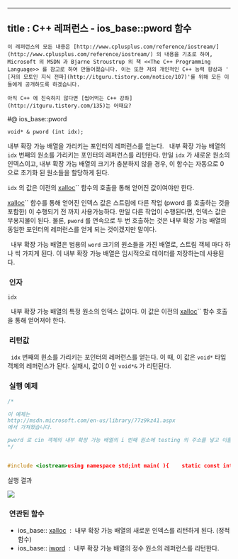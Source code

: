 ----------------
title : C++ 레퍼런스 - ios_base::pword 함수
--------------



```warning
이 레퍼런스의 모든 내용은 [http://www.cplusplus.com/reference/iostream/](http://www.cplusplus.com/reference/iostream/) 의 내용을 기초로 하여, Microsoft 의 MSDN 과 Bjarne Stroustrup 의 책 <<The C++ Programming Language>> 를 참고로 하여 만들어졌습니다. 이는 또한 저의 개인적인 C++ 능력 향상과 ' [저의 모토인 지식 전파](http://itguru.tistory.com/notice/107)'를 위해 모든 이들에게 공개하도록 하겠습니다.
```

```info
아직 C++ 에 친숙하지 않다면 [씹어먹는 C++ 강좌](http://itguru.tistory.com/135)는 어때요?
```

#@ ios_base::pword

```info
void* & pword (int idx);

```

내부 확장 가능 배열을 가리키는 포인터의 레퍼런스를 얻는다.
  내부 확장 가능 배열의 `idx` 번째의 원소를 가리키는 포인터의 레퍼런스를 리턴한다. 만일 `idx` 가 새로운 원소의 인덱스이고, 내부 확장 가능 배열의 크기가 충분하지 않을 경우, 이 함수는 자동으로 0 으로 초기화 된 원소들을 할당하게 된다.

`idx` 의 값은 이전의 [xalloc](http://itguru.tistory.com/162)`` 함수의 호출을 통해 얻어진 값이여야만 한다.

 [xalloc](http://itguru.tistory.com/162)`` 함수를 통해 얻어진 인덱스 값은 스트림에 다른 작업 (pword 를 호출하는 것을 포함한) 이 수행되기 전 까지 사용가능하다. 만일 다른 작업이 수행된다면, 인덱스 값은 무용지물이 된다. 물론, `pword` 를 연속으로 두 번 호출하는 것은 내부 확장 가능 배열의 동일한 포인터의 레퍼런스를 얻게 되는 것이겠지만 말이다.

  내부 확장 가능 배열은 범용의 `word` 크기의 원소들을 가진 배열로, 스트림 객체 마다 하나 씩 가지게 된다. 이 내부 확장 가능 배열은 임시적으로 데이터를 저장하는데 사용된다.



###  인자




`idx`

  내부 확장 가능 배열의 특정 원소의 인덱스 값이다. 이 값은 이전의 [xalloc](http://itguru.tistory.com/162)`` 함수 호출을 통해 얻어져야 한다.



###  리턴값



  `idx` 번째의 원소를 가리키는 포인터의 레퍼런스를 얻는다. 이 때, 이 값은 `void*` 타입 객체의 레퍼런스가 된다. 실패시, 값이 0 인 `void*&` 가 리턴된다.



###  실행 예제


```cpp
/*

이 예제는
http://msdn.microsoft.com/en-us/library/77z9kz41.aspx
에서 가져왔습니다.

pword 로 cin 객체의 내부 확장 가능 배열의 i 번째 원소에 testing 의 주소를 넣고 이를 출력한다.
*/


#include <iostream>using namespace std;int main( ){    static const int i = ios_base::xalloc();    cin.pword( i ) = "testing";    cout << ( char * )cin.pword( i ) << endl;}
```


실행 결과


![](http://img1.daumcdn.net/thumb/R1920x0/?fname=http%3A%2F%2Fcfile2.uf.tistory.com%2Fimage%2F133CFD414EA216FB40D60D)



###  연관된 함수

* ios_base:: [xalloc](http://itguru.tistory.com/162)  :  내부 확장 가능 배열의 새로운 인덱스를 리턴하게 된다. (정적 함수)
* ios_base:: [iword](http://itguru.tistory.com/161)  :  내부 확장 가능 배열의 정수 원소의 레퍼런스를 리턴한다.
